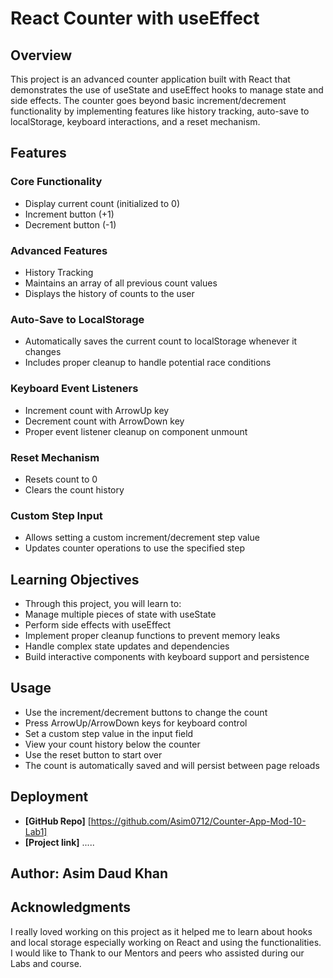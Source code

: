 # React Counter with useEffect

## Overview
This project is an advanced counter application built with React that demonstrates the use of useState and useEffect hooks to manage state and side effects. The counter goes beyond basic increment/decrement functionality by implementing features like history tracking, auto-save to localStorage, keyboard interactions, and a reset mechanism.

## Features
### Core Functionality
- Display current count (initialized to 0)
- Increment button (+1)
- Decrement button (-1)

### Advanced Features
- History Tracking
- Maintains an array of all previous count values
- Displays the history of counts to the user

### Auto-Save to LocalStorage
- Automatically saves the current count to localStorage whenever it changes
- Includes proper cleanup to handle potential race conditions

### Keyboard Event Listeners
- Increment count with ArrowUp key
- Decrement count with ArrowDown key
- Proper event listener cleanup on component unmount

### Reset Mechanism
- Resets count to 0
- Clears the count history

### Custom Step Input
- Allows setting a custom increment/decrement step value
- Updates counter operations to use the specified step

## Learning Objectives
- Through this project, you will learn to:
- Manage multiple pieces of state with useState
- Perform side effects with useEffect
- Implement proper cleanup functions to prevent memory leaks
- Handle complex state updates and dependencies
- Build interactive components with keyboard support and persistence

## Usage
- Use the increment/decrement buttons to change the count
- Press ArrowUp/ArrowDown keys for keyboard control
- Set a custom step value in the input field
- View your count history below the counter
- Use the reset button to start over
- The count is automatically saved and will persist between page reloads

## Deployment
- **[GitHub Repo]** [https://github.com/Asim0712/Counter-App-Mod-10-Lab1]
- **[Project link]** ..... 

## Author:  Asim Daud Khan


## Acknowledgments
I really loved working on this project as it helped me to learn about hooks and local storage especially working on React and using the functionalities. I would like to Thank to our Mentors and peers who assisted during our Labs and course.